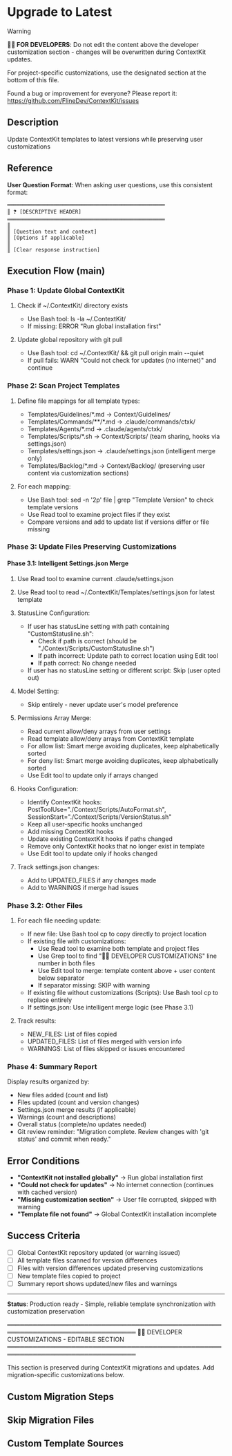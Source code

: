 # Upgrade to Latest
<!-- Template Version: 1 | ContextKit: 0.0.0 | Updated: 2025-09-14 -->

> [!WARNING]
> **👩‍💻 FOR DEVELOPERS**: Do not edit the content above the developer customization section - changes will be overwritten during ContextKit updates.
>
> For project-specific customizations, use the designated section at the bottom of this file.
>
> Found a bug or improvement for everyone? Please report it: https://github.com/FlineDev/ContextKit/issues

## Description
Update ContextKit templates to latest versions while preserving user customizations

## Reference

**User Question Format**: When asking user questions, use this consistent format:
```
═══════════════════════════════════════════════════
║ ❓ [DESCRIPTIVE HEADER]
═══════════════════════════════════════════════════
║
║ [Question text and context]
║ [Options if applicable]
║
║ [Clear response instruction]
```

## Execution Flow (main)

### Phase 1: Update Global ContextKit

1. Check if ~/.ContextKit/ directory exists
   - Use Bash tool: ls -la ~/.ContextKit/
   - If missing: ERROR "Run global installation first"

2. Update global repository with git pull
   - Use Bash tool: cd ~/.ContextKit/ && git pull origin main --quiet
   - If pull fails: WARN "Could not check for updates (no internet)" and continue

### Phase 2: Scan Project Templates

1. Define file mappings for all template types:
   - Templates/Guidelines/*.md → Context/Guidelines/
   - Templates/Commands/**/*.md → .claude/commands/ctxk/
   - Templates/Agents/*.md → .claude/agents/ctxk/
   - Templates/Scripts/*.sh → Context/Scripts/ (team sharing, hooks via settings.json)
   - Templates/settings.json → .claude/settings.json (intelligent merge only)
   - Templates/Backlog/*.md → Context/Backlog/ (preserving user content via customization sections)

2. For each mapping:
   - Use Bash tool: sed -n '2p' file | grep "Template Version" to check template versions
   - Use Read tool to examine project files if they exist
   - Compare versions and add to update list if versions differ or file missing

### Phase 3: Update Files Preserving Customizations

#### Phase 3.1: Intelligent Settings.json Merge

1. Use Read tool to examine current .claude/settings.json
2. Use Read tool to read ~/.ContextKit/Templates/settings.json for latest template

3. StatusLine Configuration:
   - If user has statusLine setting with path containing "CustomStatusline.sh":
     - Check if path is correct (should be "./Context/Scripts/CustomStatusline.sh")
     - If path incorrect: Update path to correct location using Edit tool
     - If path correct: No change needed
   - If user has no statusLine setting or different script: Skip (user opted out)

4. Model Setting:
   - Skip entirely - never update user's model preference

5. Permissions Array Merge:
   - Read current allow/deny arrays from user settings
   - Read template allow/deny arrays from ContextKit template
   - For allow list: Smart merge avoiding duplicates, keep alphabetically sorted
   - For deny list: Smart merge avoiding duplicates, keep alphabetically sorted
   - Use Edit tool to update only if arrays changed

6. Hooks Configuration:
   - Identify ContextKit hooks: PostToolUse="./Context/Scripts/AutoFormat.sh", SessionStart="./Context/Scripts/VersionStatus.sh"
   - Keep all user-specific hooks unchanged
   - Add missing ContextKit hooks
   - Update existing ContextKit hooks if paths changed
   - Remove only ContextKit hooks that no longer exist in template
   - Use Edit tool to update only if hooks changed

7. Track settings.json changes:
   - Add to UPDATED_FILES if any changes made
   - Add to WARNINGS if merge had issues

### Phase 3.2: Other Files

1. For each file needing update:
   - If new file: Use Bash tool cp to copy directly to project location
   - If existing file with customizations:
     - Use Read tool to examine both template and project files
     - Use Grep tool to find "👩‍💻 DEVELOPER CUSTOMIZATIONS" line number in both files
     - Use Edit tool to merge: template content above + user content below separator
     - If separator missing: SKIP with warning
   - If existing file without customizations (Scripts): Use Bash tool cp to replace entirely
   - If settings.json: Use intelligent merge logic (see Phase 3.1)

2. Track results:
   - NEW_FILES: List of files copied
   - UPDATED_FILES: List of files merged with version info
   - WARNINGS: List of files skipped or issues encountered

### Phase 4: Summary Report

Display results organized by:
- New files added (count and list)
- Files updated (count and version changes)
- Settings.json merge results (if applicable)
- Warnings (count and descriptions)
- Overall status (complete/no updates needed)
- Git review reminder: "Migration complete. Review changes with 'git status' and commit when ready."

## Error Conditions

- **"ContextKit not installed globally"** → Run global installation first
- **"Could not check for updates"** → No internet connection (continues with cached version)
- **"Missing customization section"** → User file corrupted, skipped with warning
- **"Template file not found"** → Global ContextKit installation incomplete

## Success Criteria

- [ ] Global ContextKit repository updated (or warning issued)
- [ ] All template files scanned for version differences
- [ ] Files with version differences updated preserving customizations
- [ ] New template files copied to project
- [ ] Summary report shows updated/new files and warnings

---

**Status**: Production ready - Simple, reliable template synchronization with customization preservation

════════════════════════════════════════════════════════════════════════════════
👩‍💻 DEVELOPER CUSTOMIZATIONS - EDITABLE SECTION
════════════════════════════════════════════════════════════════════════════════

This section is preserved during ContextKit migrations and updates.
Add migration-specific customizations below.

## Custom Migration Steps
<!-- Add extra steps like CI/CD configs, custom agents, or company workflows -->

## Skip Migration Files
<!-- Document files to exclude like custom settings or company statuslines -->

## Custom Template Sources
<!-- Define alternative sources like company-specific templates or internal repositories -->
